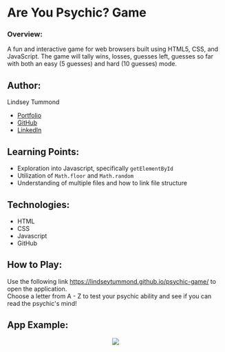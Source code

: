 # Are You Psychic? Game

### Overview:
A fun and interactive game for web browsers built using HTML5, CSS, and JavaScript.
The game will tally wins, losses, guesses left, guesses so far with both an easy (5 guesses) and hard (10 guesses) mode.

## Author:
Lindsey Tummond
- <a href="https://lindseytummond.github.io/portfolio/" target="_blank"> Portfolio </a>
- <a href="https://github.com/lindseytummond" target="_blank"> GitHub </a>
- <a href="https://www.linkedin.com/in/lindsey-tummond-b86aa341/" target="_blank"> LinkedIn </a>

## Learning Points:
- Exploration into Javascript, specifically `getElementById`
- Utilization of `Math.floor` and `Math.random`
- Understanding of multiple files and how to link file structure

## Technologies:
-   HTML
-   CSS
-   Javascript
-   GitHub

## How to Play:
Use the following link https://lindseytummond.github.io/psychic-game/ to open the application. <br>
Choose a letter from A - Z to test your psychic ability and see if you can read the psychic's mind!

## App Example:
<p align="center">
  <img src="assets/images/pyschic-game-readme.gif">
</p>

